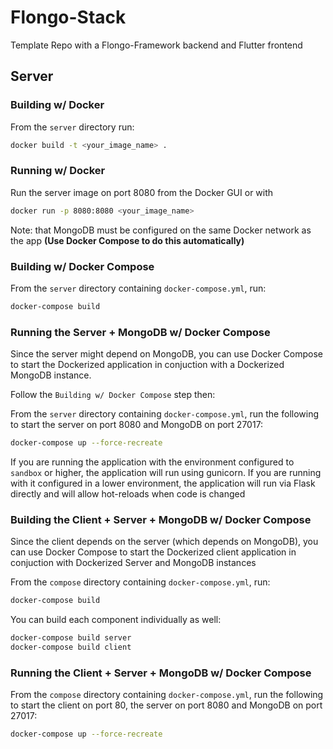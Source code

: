 # Flongo-Stack

Template Repo with a Flongo-Framework backend and Flutter frontend

## Server

### Building w/ Docker

From the `server` directory run:

```sh
docker build -t <your_image_name> .
```

### Running w/ Docker

Run the server image on port 8080 from the Docker GUI or with

```sh
docker run -p 8080:8080 <your_image_name>
```

Note: that MongoDB must be configured on the same Docker network as the app **(Use Docker Compose to do this automatically)**

### Building w/ Docker Compose

From the `server` directory containing `docker-compose.yml`, run:

```sh
docker-compose build
```

### Running the Server + MongoDB w/ Docker Compose

Since the server might depend on MongoDB, you can use Docker Compose to start the Dockerized application in conjuction with a Dockerized MongoDB instance.

Follow the `Building w/ Docker Compose` step then:

From the `server` directory containing `docker-compose.yml`, run the following to start the server on port 8080 and MongoDB on port 27017:

```sh
docker-compose up --force-recreate
```

If you are running the application with the environment configured to `sandbox` or higher, the application will run using gunicorn. If you are running with it configured in a lower environment, the application will run via Flask directly and will allow hot-reloads when code is changed

### Building the Client + Server + MongoDB w/ Docker Compose

Since the client depends on the server (which depends on MongoDB), you can use Docker Compose to start the Dockerized client application in conjuction with Dockerized Server and MongoDB instances

From the `compose` directory containing `docker-compose.yml`, run:

```sh
docker-compose build
```

You can build each component individually as well:

```sh
docker-compose build server
docker-compose build client
```

### Running the Client + Server + MongoDB w/ Docker Compose

From the `compose` directory containing `docker-compose.yml`, run the following to start the client on port 80, the server on port 8080 and MongoDB on port 27017:

```sh
docker-compose up --force-recreate
```
